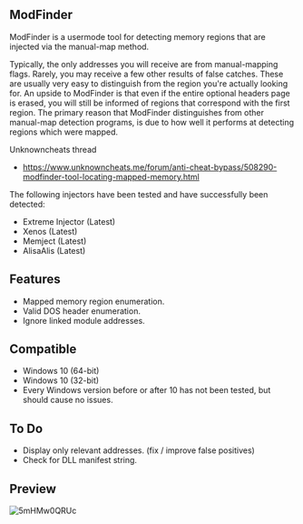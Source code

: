 ## ModFinder

ModFinder is a usermode tool for detecting memory regions that are injected via the manual-map method.

Typically, the only addresses you will receive are from manual-mapping flags. Rarely, you may receive a few other results of false catches. These are usually very easy to distinguish from the region you're actually looking for. An upside to ModFinder is that even if the entire optional headers page is erased, you will still be informed of regions that correspond with the first region. The primary reason that ModFinder distinguishes from other manual-map detection programs, is due to how well it performs at detecting regions which were mapped.

Unknowncheats thread

- https://www.unknowncheats.me/forum/anti-cheat-bypass/508290-modfinder-tool-locating-mapped-memory.html

The following injectors have been tested and have successfully been detected:
- Extreme Injector (Latest)
- Xenos (Latest)
- Memject (Latest)
- AlisaAlis (Latest)

## Features
- Mapped memory region enumeration.
- Valid DOS header enumeration.
- Ignore linked module addresses.

## Compatible
- Windows 10 (64-bit)
- Windows 10 (32-bit)
- Every Windows version before or after 10 has not been tested, but should cause no issues.


## To Do
- Display only relevant addresses. (fix / improve false positives)
- Check for DLL manifest string.

## Preview
![5mHMw0QRUc](https://user-images.githubusercontent.com/110091391/181724080-afb7a0b8-b341-4408-b498-792a7711c6cd.png)
